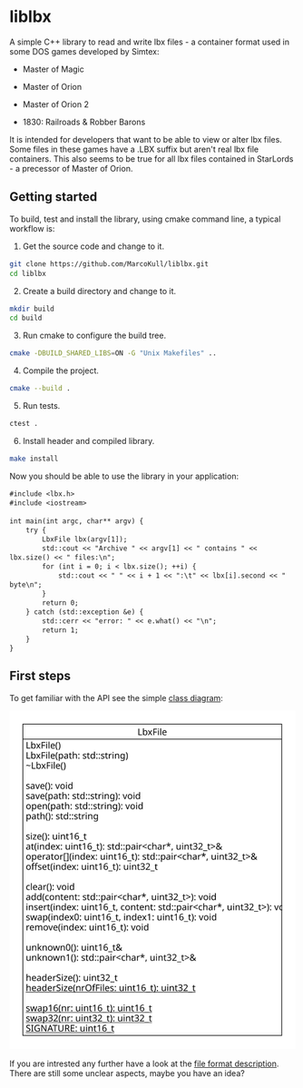 # liblbx
A simple C++ library to read and write lbx files -
a container format used in some DOS games developed by Simtex:

- Master of Magic

- Master of Orion

- Master of Orion 2

- 1830: Railroads & Robber Barons

It is intended for developers that want to be able to view or alter lbx files.
Some files in these games have a .LBX suffix but aren't real lbx file containers. This also seems to be true for all lbx files contained in StarLords - a precessor of Master of Orion.

## Getting started

To build, test and install the library, using cmake command line, a typical workflow is:

1. Get the source code and change to it.
```bash
git clone https://github.com/MarcoKull/liblbx.git
cd liblbx
```

2. Create a build directory and change to it.
```bash
mkdir build
cd build
```

3. Run cmake to configure the build tree.
```bash
cmake -DBUILD_SHARED_LIBS=ON -G "Unix Makefiles" ..
```

4. Compile the project.
```bash
cmake --build .
```

5. Run tests.
```bash
ctest .
```

6. Install header and compiled library.
```bash
make install
```

Now you should be able to use the library in your application:
```
#include <lbx.h>
#include <iostream>

int main(int argc, char** argv) {
    try {
        LbxFile lbx(argv[1]);
        std::cout << "Archive " << argv[1] << " contains " << lbx.size() << " files:\n";
        for (int i = 0; i < lbx.size(); ++i) {
            std::cout << " " << i + 1 << ":\t" << lbx[i].second << " byte\n";
        }
        return 0;
    } catch (std::exception &e) {
        std::cerr << "error: " << e.what() << "\n";
        return 1;
    }
}
```

## First steps
To get familiar with the API see the simple [class diagram](./doc/class-diagram.svg):

![class diagram](./doc/class-diagram.svg)

If you are intrested any further have a look at the [file format description](./doc/lbx-format.pdf).
There are still some unclear aspects, maybe you have an idea?
